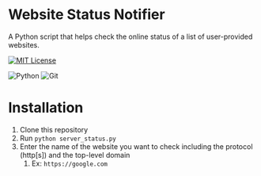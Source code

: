 
# Website Status Notifier

A Python script that helps check the online status of a list of user-provided websites.

[![MIT License](https://img.shields.io/badge/License-MIT-green.svg)](https://choosealicense.com/licenses/mit/)

![Python](https://img.shields.io/badge/python-3670A0?style=for-the-badge&logo=python&logoColor=ffdd54)
![Git](https://img.shields.io/badge/git-%23F05033.svg?style=for-the-badge&logo=git&logoColor=white)

# Installation
1. Clone this repository 
2. Run `python server_status.py`
3. Enter the name of the website you want to check including the protocol (http[s]) and the top-level domain
   1. Ex: `https://google.com`
